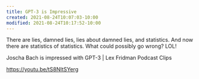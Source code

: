 ```yaml
---
title: GPT-3 is Impressive
created: 2021-08-24T10:07:03-10:00
modified: 2021-08-24T10:17:52-10:00
---
```


There are lies, damned lies, lies about damned lies, and statistics. And now there are statistics of statistics. What could possibly go wrong? LOL!

Joscha Bach is impressed with GPT-3 | Lex Fridman Podcast Clips
 
https://youtu.be/tS8NItSYerg
